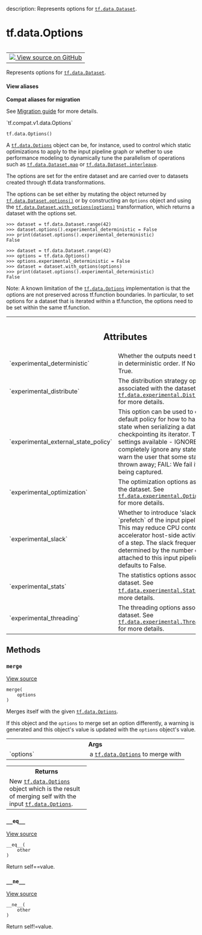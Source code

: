description: Represents options for <a href="../../tf/data/Dataset.md"><code>tf.data.Dataset</code></a>.

<div itemscope itemtype="http://developers.google.com/ReferenceObject">
<meta itemprop="name" content="tf.data.Options" />
<meta itemprop="path" content="Stable" />
<meta itemprop="property" content="__eq__"/>
<meta itemprop="property" content="__init__"/>
<meta itemprop="property" content="__ne__"/>
<meta itemprop="property" content="merge"/>
</div>

# tf.data.Options

<!-- Insert buttons and diff -->

<table class="tfo-notebook-buttons tfo-api nocontent" align="left">
<td>
  <a target="_blank" href="https://github.com/tensorflow/tensorflow/blob/r2.4/tensorflow/python/data/ops/dataset_ops.py#L2935-L3097">
    <img src="https://www.tensorflow.org/images/GitHub-Mark-32px.png" />
    View source on GitHub
  </a>
</td>
</table>



Represents options for <a href="../../tf/data/Dataset.md"><code>tf.data.Dataset</code></a>.

<section class="expandable">
  <h4 class="showalways">View aliases</h4>
  <p>
<b>Compat aliases for migration</b>
<p>See
<a href="https://www.tensorflow.org/guide/migrate">Migration guide</a> for
more details.</p>
<p>`tf.compat.v1.data.Options`</p>
</p>
</section>

<pre class="devsite-click-to-copy prettyprint lang-py tfo-signature-link">
<code>tf.data.Options()
</code></pre>



<!-- Placeholder for "Used in" -->

A <a href="../../tf/data/Options.md"><code>tf.data.Options</code></a> object can be, for instance, used to control which static
optimizations to apply to the input pipeline graph or whether to use
performance modeling to dynamically tune the parallelism of operations such as
<a href="../../tf/data/Dataset.md#map"><code>tf.data.Dataset.map</code></a> or <a href="../../tf/data/Dataset.md#interleave"><code>tf.data.Dataset.interleave</code></a>.

The options are set for the entire dataset and are carried over to datasets
created through tf.data transformations.

The options can be set either by mutating the object returned by
<a href="../../tf/data/Dataset.md#options"><code>tf.data.Dataset.options()</code></a> or by constructing an `Options` object and using
the <a href="../../tf/data/Dataset.md#with_options"><code>tf.data.Dataset.with_options(options)</code></a> transformation, which returns a
dataset with the options set.

```
>>> dataset = tf.data.Dataset.range(42)
>>> dataset.options().experimental_deterministic = False
>>> print(dataset.options().experimental_deterministic)
False
```

```
>>> dataset = tf.data.Dataset.range(42)
>>> options = tf.data.Options()
>>> options.experimental_deterministic = False
>>> dataset = dataset.with_options(options)
>>> print(dataset.options().experimental_deterministic)
False
```

Note: A known limitation of the <a href="../../tf/data/Options.md"><code>tf.data.Options</code></a> implementation is that the
options are not preserved across tf.function boundaries. In particular, to
set options for a dataset that is iterated within a tf.function, the options
need to be set within the same tf.function.



<!-- Tabular view -->
 <table class="responsive fixed orange">
<colgroup><col width="214px"><col></colgroup>
<tr><th colspan="2"><h2 class="add-link">Attributes</h2></th></tr>

<tr>
<td>
`experimental_deterministic`
</td>
<td>
Whether the outputs need to be produced in deterministic order. If None, defaults to True.
</td>
</tr><tr>
<td>
`experimental_distribute`
</td>
<td>
The distribution strategy options associated with the dataset. See <a href="../../tf/data/experimental/DistributeOptions.md"><code>tf.data.experimental.DistributeOptions</code></a> for more details.
</td>
</tr><tr>
<td>
`experimental_external_state_policy`
</td>
<td>
This option can be used to override the default policy for how to handle external state when serializing a dataset or checkpointing its iterator. There are three settings available - IGNORE: in which we completely ignore any state; WARN: We warn the user that some state might be thrown away; FAIL: We fail if any state is being captured.
</td>
</tr><tr>
<td>
`experimental_optimization`
</td>
<td>
The optimization options associated with the dataset. See <a href="../../tf/data/experimental/OptimizationOptions.md"><code>tf.data.experimental.OptimizationOptions</code></a> for more details.
</td>
</tr><tr>
<td>
`experimental_slack`
</td>
<td>
Whether to introduce 'slack' in the last `prefetch` of the input pipeline, if it exists. This may reduce CPU contention with accelerator host-side activity at the start of a step. The slack frequency is determined by the number of devices attached to this input pipeline. If None, defaults to False.
</td>
</tr><tr>
<td>
`experimental_stats`
</td>
<td>
The statistics options associated with the dataset. See <a href="../../tf/data/experimental/StatsOptions.md"><code>tf.data.experimental.StatsOptions</code></a> for more details.
</td>
</tr><tr>
<td>
`experimental_threading`
</td>
<td>
The threading options associated with the dataset. See <a href="../../tf/data/experimental/ThreadingOptions.md"><code>tf.data.experimental.ThreadingOptions</code></a> for more details.
</td>
</tr>
</table>



## Methods

<h3 id="merge"><code>merge</code></h3>

<a target="_blank" href="https://github.com/tensorflow/tensorflow/blob/r2.4/tensorflow/python/data/ops/dataset_ops.py#L3083-L3097">View source</a>

<pre class="devsite-click-to-copy prettyprint lang-py tfo-signature-link">
<code>merge(
    options
)
</code></pre>

Merges itself with the given <a href="../../tf/data/Options.md"><code>tf.data.Options</code></a>.

If this object and the `options` to merge set an option differently, a
warning is generated and this object's value is updated with the `options`
object's value.

<!-- Tabular view -->
 <table class="responsive fixed orange">
<colgroup><col width="214px"><col></colgroup>
<tr><th colspan="2">Args</th></tr>

<tr>
<td>
`options`
</td>
<td>
a <a href="../../tf/data/Options.md"><code>tf.data.Options</code></a> to merge with
</td>
</tr>
</table>



<!-- Tabular view -->
 <table class="responsive fixed orange">
<colgroup><col width="214px"><col></colgroup>
<tr><th colspan="2">Returns</th></tr>
<tr class="alt">
<td colspan="2">
New <a href="../../tf/data/Options.md"><code>tf.data.Options</code></a> object which is the result of merging self with
the input <a href="../../tf/data/Options.md"><code>tf.data.Options</code></a>.
</td>
</tr>

</table>



<h3 id="__eq__"><code>__eq__</code></h3>

<a target="_blank" href="https://github.com/tensorflow/tensorflow/blob/r2.4/tensorflow/python/data/util/options.py#L41-L47">View source</a>

<pre class="devsite-click-to-copy prettyprint lang-py tfo-signature-link">
<code>__eq__(
    other
)
</code></pre>

Return self==value.


<h3 id="__ne__"><code>__ne__</code></h3>

<a target="_blank" href="https://github.com/tensorflow/tensorflow/blob/r2.4/tensorflow/python/data/util/options.py#L49-L53">View source</a>

<pre class="devsite-click-to-copy prettyprint lang-py tfo-signature-link">
<code>__ne__(
    other
)
</code></pre>

Return self!=value.




